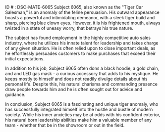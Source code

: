 ID # : DSC-MATE-6065
Subject 6065, also known as the "Tiger Car Salesman," is an anomaly of the feline persuasion. His outward appearance boasts a powerful and intimidating demeanor, with a sleek tiger build and sharp, piercing blue clown eyes. However, it is his frightened mouth, always twisted in a state of uneasy worry, that betrays his true nature.

The subject has found employment in the highly competitive auto sales industry, where he utilizes his innate talent for leadership and takes charge of any given situation. He is often relied upon to close important deals, as he effortlessly persuades customers to make purchases that exceed their initial expectations.

In addition to his job, Subject 6065 often dons a black hoodie, a gold chain, and and LED gas mask - a curious accessory that adds to his mystique. He keeps mostly to himself and does not readily divulge details about his personal life. Despite this, his natural charisma and commanding presence draw people towards him and he is often sought out for advice and guidance.

In conclusion, Subject 6065 is a fascinating and unique tiger anomaly, who has successfully integrated himself into the hustle and bustle of modern society. While his inner anxieties may be at odds with his confident exterior, his natural born leadership abilities make him a valuable member of any team - whether that be in the showroom or out in the field.